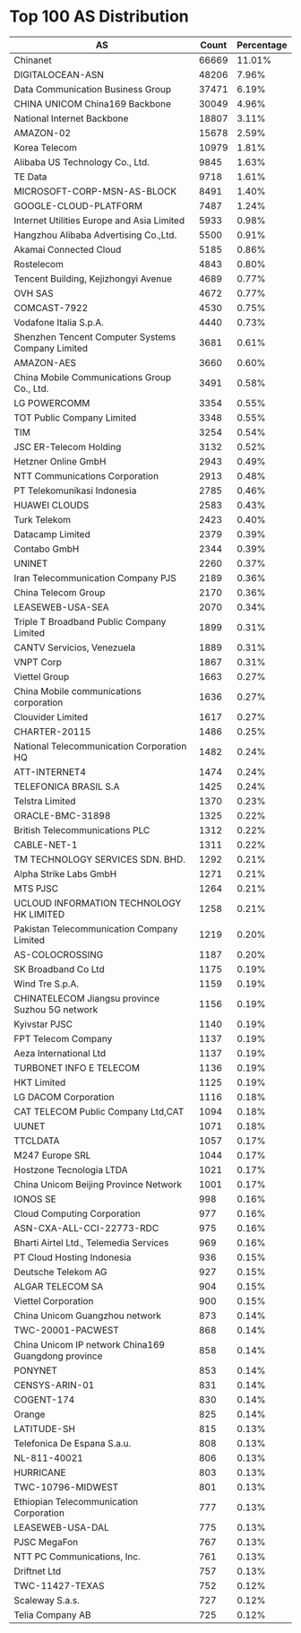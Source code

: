 # Top 100 AS Distribution
| AS | Count | Percentage |
|----|----|----|
| Chinanet | 66669 | 11.01% |
| DIGITALOCEAN-ASN | 48206 | 7.96% |
| Data Communication Business Group | 37471 | 6.19% |
| CHINA UNICOM China169 Backbone | 30049 | 4.96% |
| National Internet Backbone | 18807 | 3.11% |
| AMAZON-02 | 15678 | 2.59% |
| Korea Telecom | 10979 | 1.81% |
| Alibaba US Technology Co., Ltd. | 9845 | 1.63% |
| TE Data | 9718 | 1.61% |
| MICROSOFT-CORP-MSN-AS-BLOCK | 8491 | 1.40% |
| GOOGLE-CLOUD-PLATFORM | 7487 | 1.24% |
| Internet Utilities Europe and Asia Limited | 5933 | 0.98% |
| Hangzhou Alibaba Advertising Co.,Ltd. | 5500 | 0.91% |
| Akamai Connected Cloud | 5185 | 0.86% |
| Rostelecom | 4843 | 0.80% |
| Tencent Building, Kejizhongyi Avenue | 4689 | 0.77% |
| OVH SAS | 4672 | 0.77% |
| COMCAST-7922 | 4530 | 0.75% |
| Vodafone Italia S.p.A. | 4440 | 0.73% |
| Shenzhen Tencent Computer Systems Company Limited | 3681 | 0.61% |
| AMAZON-AES | 3660 | 0.60% |
| China Mobile Communications Group Co., Ltd. | 3491 | 0.58% |
| LG POWERCOMM | 3354 | 0.55% |
| TOT Public Company Limited | 3348 | 0.55% |
| TIM | 3254 | 0.54% |
| JSC ER-Telecom Holding | 3132 | 0.52% |
| Hetzner Online GmbH | 2943 | 0.49% |
| NTT Communications Corporation | 2913 | 0.48% |
| PT Telekomunikasi Indonesia | 2785 | 0.46% |
| HUAWEI CLOUDS | 2583 | 0.43% |
| Turk Telekom | 2423 | 0.40% |
| Datacamp Limited | 2379 | 0.39% |
| Contabo GmbH | 2344 | 0.39% |
| UNINET | 2260 | 0.37% |
| Iran Telecommunication Company PJS | 2189 | 0.36% |
| China Telecom Group | 2170 | 0.36% |
| LEASEWEB-USA-SEA | 2070 | 0.34% |
| Triple T Broadband Public Company Limited | 1899 | 0.31% |
| CANTV Servicios, Venezuela | 1889 | 0.31% |
| VNPT Corp | 1867 | 0.31% |
| Viettel Group | 1663 | 0.27% |
| China Mobile communications corporation | 1636 | 0.27% |
| Clouvider Limited | 1617 | 0.27% |
| CHARTER-20115 | 1486 | 0.25% |
| National Telecommunication Corporation HQ | 1482 | 0.24% |
| ATT-INTERNET4 | 1474 | 0.24% |
| TELEFONICA BRASIL S.A | 1425 | 0.24% |
| Telstra Limited | 1370 | 0.23% |
| ORACLE-BMC-31898 | 1325 | 0.22% |
| British Telecommunications PLC | 1312 | 0.22% |
| CABLE-NET-1 | 1311 | 0.22% |
| TM TECHNOLOGY SERVICES SDN. BHD. | 1292 | 0.21% |
| Alpha Strike Labs GmbH | 1271 | 0.21% |
| MTS PJSC | 1264 | 0.21% |
| UCLOUD INFORMATION TECHNOLOGY HK LIMITED | 1258 | 0.21% |
| Pakistan Telecommunication Company Limited | 1219 | 0.20% |
| AS-COLOCROSSING | 1187 | 0.20% |
| SK Broadband Co Ltd | 1175 | 0.19% |
| Wind Tre S.p.A. | 1159 | 0.19% |
| CHINATELECOM Jiangsu province Suzhou 5G network | 1156 | 0.19% |
| Kyivstar PJSC | 1140 | 0.19% |
| FPT Telecom Company | 1137 | 0.19% |
| Aeza International Ltd | 1137 | 0.19% |
| TURBONET INFO E TELECOM | 1136 | 0.19% |
| HKT Limited | 1125 | 0.19% |
| LG DACOM Corporation | 1116 | 0.18% |
| CAT TELECOM Public Company Ltd,CAT | 1094 | 0.18% |
| UUNET | 1071 | 0.18% |
| TTCLDATA | 1057 | 0.17% |
| M247 Europe SRL | 1044 | 0.17% |
| Hostzone Tecnologia LTDA | 1021 | 0.17% |
| China Unicom Beijing Province Network | 1001 | 0.17% |
| IONOS SE | 998 | 0.16% |
| Cloud Computing Corporation | 977 | 0.16% |
| ASN-CXA-ALL-CCI-22773-RDC | 975 | 0.16% |
| Bharti Airtel Ltd., Telemedia Services | 969 | 0.16% |
| PT Cloud Hosting Indonesia | 936 | 0.15% |
| Deutsche Telekom AG | 927 | 0.15% |
| ALGAR TELECOM SA | 904 | 0.15% |
| Viettel Corporation | 900 | 0.15% |
| China Unicom Guangzhou network | 873 | 0.14% |
| TWC-20001-PACWEST | 868 | 0.14% |
| China Unicom IP network China169 Guangdong province | 858 | 0.14% |
| PONYNET | 853 | 0.14% |
| CENSYS-ARIN-01 | 831 | 0.14% |
| COGENT-174 | 830 | 0.14% |
| Orange | 825 | 0.14% |
| LATITUDE-SH | 815 | 0.13% |
| Telefonica De Espana S.a.u. | 808 | 0.13% |
| NL-811-40021 | 806 | 0.13% |
| HURRICANE | 803 | 0.13% |
| TWC-10796-MIDWEST | 801 | 0.13% |
| Ethiopian Telecommunication Corporation | 777 | 0.13% |
| LEASEWEB-USA-DAL | 775 | 0.13% |
| PJSC MegaFon | 767 | 0.13% |
| NTT PC Communications, Inc. | 761 | 0.13% |
| Driftnet Ltd | 757 | 0.13% |
| TWC-11427-TEXAS | 752 | 0.12% |
| Scaleway S.a.s. | 727 | 0.12% |
| Telia Company AB | 725 | 0.12% |
